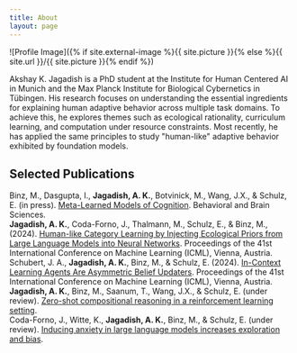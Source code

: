 ```yaml
---
title: About
layout: page
---
```

![Profile Image]({% if site.external-image %}{{ site.picture }}{% else %}{{ site.url }}/{{ site.picture }}{% endif %})

<p>Akshay K. Jagadish is a PhD student at the Institute for Human Centered AI in Munich and the Max Planck Institute for Biological Cybernetics in Tübingen. His research focuses on understanding the essential ingredients for explaining human adaptive behavior across multiple task domains. To achieve this, he explores themes such as ecological rationality, curriculum learning, and computation under resource constraints. Most recently, he has applied the same principles to study "human-like" adaptive behavior exhibited by foundation models. </p>

<h2>Selected Publications</h2>

<p>
	Binz, M., Dasgupta, I., <b>Jagadish, A. K.</b>, Botvinick, M., Wang, J.X., & Schulz, E. (in press). <a href="https://arxiv.org/abs/2304.06729/">Meta-Learned Models of Cognition</a>. Behavioral and Brain Sciences. <span style="vertical-align:-75%"></span><br>
	<b>Jagadish, A. K.</b>, Coda-Forno, J., Thalmann, M., Schulz, E., & Binz, M., (2024). <a href="https://arxiv.org/abs/2402.01821">Human-like Category Learning by Injecting Ecological Priors from Large Language Models into Neural Networks</a>. Proceedings of the 41st International Conference on Machine Learning (ICML), Vienna, Austria. <span style="vertical-align:-75%"></span><br>
	Schubert, J. A., <b>Jagadish, A. K.</b>, Binz, M., & Schulz, E. (2024). <a href="https://arxiv.org/abs/2402.03969">In-Context Learning Agents Are Asymmetric Belief Updaters</a>. Proceedings of the 41st International Conference on Machine Learning (ICML), Vienna, Austria. <span style="vertical-align:-75%"></span><br>
	<b>Jagadish, A. K.</b>, Binz, M., Saanum, T., Wang, J.X., & Schulz, E. (under review). <a href="https://osf.io/preprints/psyarxiv/ymve5">Zero-shot compositional reasoning in a reinforcement learning setting</a>. <span style="vertical-align:-75%"></span><br>
	Coda-Forno, J., Witte, K., <b>Jagadish, A. K.</b>, Binz, M., & Schulz, E. (under review). <a href="https://arxiv.org/abs/2304.11111">Inducing anxiety in large language models increases exploration and bias</a>. <span style="vertical-align:-75%"></span><br>
</p>

<!-- <li><a href="https://osf.io/preprints/psyarxiv/j7fwb">“Chat-GPT on the Couch”: Mitigating State Anxiety in Large Language Models via Mindfulness-based Relaxation Techniques</a></li> -->
